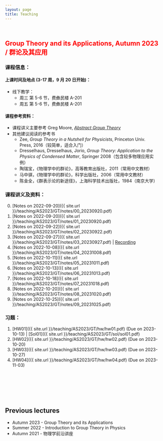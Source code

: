 ```yaml
---
layout: page
title: Teaching
---
```


<br />

## <span style="color: red">Group Theory and its Applications, Autumn 2023 / 群论及其应用</span>

### 课程信息：

#### 上课时间及地点 (3-17 周，9 月 20 日开始)：
- 线下教学：
  - 周三 第 5-6 节，费彝民楼 A-201 
  - 周五 第 5-6 节，费彝民楼 A-201

#### 课程参考资料：
  - 课程讲义主要参考 Greg Moore, [*Abstract Group Theory*](http://www.physics.rutgers.edu/~gmoore/618Spring2022/GroupTheory-Spring2022.html)
  - 其他建议阅读的参考书
    - Zee, _Group Theory in a Nutshell for Physicists_, Princeton Univ. Press, 2016（较简单，适合入门）
    - Dresselhaus, Dresselhaus, Jorio, _Group Theory: Application to the Physics of Condensed Matter_, Springer 2008（包含较多物理应用实例）
    - 陶瑞宝，《物理学中的群论》，高等教育出版社，2011（常用中文教材）
    - 马中骐，《物理学中的群论》，科学出版社，2006（常用中文教材）
    - 陈金全，《群表示论的新途径》，上海科学技术出版社，1984（南京大学）

### 课程讲义及资料：
   0. [Notes on 2022-09-20]({{ site.url }}/teaching/AS2023/GT/notes/00_20230920.pdf)
   1. [Notes on 2022-09-20]({{ site.url }}/teaching/AS2023/GT/notes/01_20230920.pdf)
   2. [Notes on 2022-09-22]({{ site.url }}/teaching/AS2023/GT/notes/02_20230922.pdf)
   3. [Notes on 2022-09-27]({{ site.url }}/teaching/AS2023/GT/notes/03_20230927.pdf) \| [Recording](https://meeting.tencent.com/v2/cloud-record/share?id=7d62b795-d821-4f72-9fc0-c1c611793986&from=3)
   4. [Notes on 2022-10-08]({{ site.url }}/teaching/AS2023/GT/notes/04_20231008.pdf)
   5. [Notes on 2022-10-11]({{ site.url }}/teaching/AS2023/GT/notes/05_20231011.pdf)
   6. [Notes on 2022-10-13]({{ site.url }}/teaching/AS2023/GT/notes/06_20231013.pdf)
   7. [Notes on 2022-10-18]({{ site.url }}/teaching/AS2023/GT/notes/07_20231018.pdf)
   7. [Notes on 2022-10-20]({{ site.url }}/teaching/AS2023/GT/notes/08_20231020.pdf)
   8. [Notes on 2022-10-25]({{ site.url }}/teaching/AS2023/GT/notes/09_20231025.pdf)

### 习题：
  1. [HW01]({{ site.url }}/teaching/AS2023/GT/hw/hw01.pdf) (Due on 2023-10-13) \| [Sol01]({{ site.url }}/teaching/AS2023/GT/sol/sol01.pdf)
  2. [HW02]({{ site.url }}/teaching/AS2023/GT/hw/hw02.pdf) (Due on 2023-10-20)
  2. [HW03]({{ site.url }}/teaching/AS2023/GT/hw/hw03.pdf) (Due on 2023-10-27)
  2. [HW04]({{ site.url }}/teaching/AS2023/GT/hw/hw04.pdf) (Due on 2023-11-03)


<br />
<br />
<br />
<br />
<br />

## Previous lectures
 - Autumn 2023 - Group Theory and its Applications
 - Summer 2022 - Introduction to Group Theory in Physics
 - Autumn 2021 - 物理学前沿讲座
